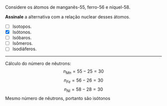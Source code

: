 Considere os átomos de manganês-55, ferro-56 e níquel-58.

**Assinale** a alternativa com a relação nuclear desses átomos.

- [ ] Isotopos.
- [x] Isótonos.
- [ ] Isóbaros.
- [ ] Isômeros.
- [ ] Isodiáferos.

---

Cálculo do número de nêutrons:
$$n_{Mn}=55-25=30$$
$$n_{Fe}=56-26=30$$
$$n_{Ni}=58-28=30$$
Mesmo número de nêutrons, portanto são isótonos
